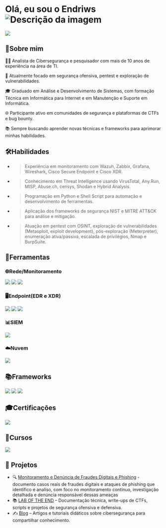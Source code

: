 # Olá, eu sou o Endriws                               ![Descrição da imagem](https://tryhackme-badges.s3.amazonaws.com/END404.png?update=1)

<a href="https://www.linkedin.com/in/endriws-silva-879a68256/"><img src="https://img.shields.io/badge/-LinkedIn-0072b1?&style=for-the-badge&logo=linkedin&logoColor=white" /></a>

## 📝Sobre mim

🕵️‍♂️ Analista de Cibersegurança e pesquisador com mais de 10 anos de experiência na área de TI.

🐞 Atualmente focado em segurança ofensiva, pentest e exploração de vulnerabilidades.

🎓 Graduado em Análise e Desenvolvimento de Sistemas, com formação Técnica em Informática para Internet e em Manutenção e Suporte em Informática.

🌐 Participante ativo em comunidades de segurança e plataformas de CTFs e bug bounty.

📚 Sempre buscando aprender novas técnicas e frameworks para aprimorar minhas habilidades.



## 🛠️Habilidades

- > Experiência em monitoramento com Wazuh, Zabbix, Grafana, Wireshark, Cisco Secure Endpoint e Cisco XDR.

- > Conhecimento em Threat Intelligence usando VirusTotal, Any.Run, MISP, Abuse.ch, censys, Shodan e Hybrid Analysis.

- > Programação em Python e Shell Script para automação e desenvolvimento de ferramentas.

- > Aplicação dos frameworks de segurança NIST e MITRE ATT&CK para análise e mitigação.

- > Atuação em pentest com OSINT, exploração de vulnerabilidades (Metasploit, exploit development), pós-exploração (Meterpreter), enumeração ativa/passiva, escalada de privilégios, Nmap e BurpSuite.

## 🧰Ferramentas


### 🌐Rede/Monitoramento
<div>
    <img src="https://img.shields.io/badge/-Zabbix-D70040?&style=for-the-badge&logo=Zabbix&logoColor=white" />
    <img src="https://img.shields.io/badge/-Grafana-F58025?&style=for-the-badge&logo=Grafana&logoColor=white" />
    <img src="https://img.shields.io/badge/-Wireshark-1679A7?&style=for-the-badge&logo=Wireshark&logoColor=white" />



</div>

### 🖥️Endpoint(EDR e XDR)
<div>
    <img src="https://img.shields.io/badge/-Cisco_Secure_Endpoint-1BA0D7?style=for-the-badge&logo=Cisco&logoColor=white" />
    <img src="https://img.shields.io/badge/-Cisco_SecureX-1BA0D7?style=for-the-badge&logo=Cisco&logoColor=white" />
    <img src="https://img.shields.io/badge/-Microsoft_Defender_for_Endpoint-00A4EF?&style=for-the-badge&logo=Microsoft&logoColor=white" />

</div>

### 📊SIEM
<div>
    <img src="https://img.shields.io/badge/-Wazuh-4B8BBE?&style=for-the-badge&logo=wazuh&logoColor=white" />
    
    
</div>

### ☁️Nuvem
<div>
    <img src="https://img.shields.io/badge/Azure-0078D4?style=for-the-badge&logo=microsoft-azure&logoColor=white" />

</div>

## 📚Frameworks

<div>
    <img src="https://img.shields.io/badge/-ISO%2027001-003D6B?&style=for-the-badge" />
    <img src="https://img.shields.io/badge/-NIST-003366?&style=for-the-badge&logo=usps&logoColor=white" />
    <img src="https://img.shields.io/badge/-MITRE--ATT%26CK-000000?&style=for-the-badge&logo=blackberry&logoColor=white" />

    
</div>

## 🎓Certificações

<div>
    <img src="https://img.shields.io/badge/-eJPTv2-800080?&style=for-the-badge&logo=hackthebox&logoColor=white" />
    


</div>

## 📖Cursos
<div>
    <img src="https://img.shields.io/badge/-Penetration%20Testing%20Student%20%5BINE%5D-FF5722?&style=for-the-badge&logo=securityscorecard&logoColor=white" />


    

</div>

## 🚀 Projetos
- 🔍 [Monitoramento e Denúncia de Fraudes Digitais e Phishing](https://endriws.gitbook.io/lab-of-the-end/projetos/fraudes-digitais-e-phishing) - documento casos reais de fraudes digitais e ataques de phishing que identifico e analiso, com foco no monitoramento contínuo, investigação detalhada e denúncia responsável dessas ameaças
- 📚 [LAB OF THE END](https://endriws.gitbook.io/lab-of-the-end) – Documentação técnica, write-ups de CTFs, scripts e projetos de segurança ofensiva e defensiva.  
- ✍️ [Blog](https://medium.com/@endriws) – Artigos e tutoriais didáticos sobre cibersegurança para compartilhar conhecimento.
